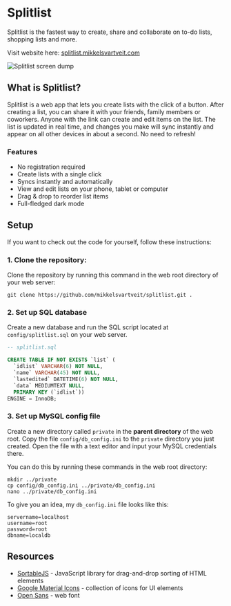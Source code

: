 # Splitlist

Splitlist is the fastest way to create, share and collaborate on to-do lists, shopping lists and more.

Visit website here: [splitlist.mikkelsvartveit.com](https://splitlist.mikkelsvartveit.com)

![Splitlist screen dump](https://imagehost.imageupload.net/2020/04/10/screenshot.png)

## What is Splitlist?

Splitlist is a web app that lets you create lists with the click of a button. After creating a list, you can share it with your friends, family members or coworkers. Anyone with the link can create and edit items on the list. The list is updated in real time, and changes you make will sync instantly and appear on all other devices in about a second. No need to refresh!

### Features

- No registration required
- Create lists with a single click
- Syncs instantly and automatically
- View and edit lists on your phone, tablet or computer
- Drag & drop to reorder list items
- Full-fledged dark mode

## Setup

If you want to check out the code for yourself, follow these instructions:

### 1. Clone the repository: 

Clone the repository by running this command in the web root directory of your web server:

```
git clone https://github.com/mikkelsvartveit/splitlist.git .
```

### 2. Set up SQL database

Create a new database and run the SQL script located at `config/splitlist.sql` on your web server.

```sql
-- splitlist.sql

CREATE TABLE IF NOT EXISTS `list` (
  `idlist` VARCHAR(6) NOT NULL,
  `name` VARCHAR(45) NOT NULL,
  `lastedited` DATETIME(6) NOT NULL,
  `data` MEDIUMTEXT NULL,
  PRIMARY KEY (`idlist`))
ENGINE = InnoDB;
```

### 3. Set up MySQL config file

Create a new directory called `private` in the **parent directory** of the web root. Copy the file `config/db_config.ini` to the `private` directory you just created. Open the file with a text editor and input your MySQL credentials there. 

You can do this by running these commands in the web root directory:

```
mkdir ../private
cp config/db_config.ini ../private/db_config.ini
nano ../private/db_config.ini
```

To give you an idea, my `db_config.ini` file looks like this:

```
servername=localhost
username=root
password=root
dbname=localdb
```

## Resources

- [SortableJS](https://github.com/SortableJS/Sortable) - JavaScript library for drag-and-drop sorting of HTML elements
- [Google Material Icons](https://material.io/resources/icons/) - collection of icons for UI elements
- [Open Sans](https://fonts.google.com/specimen/Open+Sans) - web font